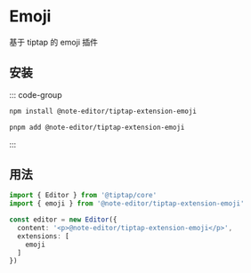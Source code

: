 # Emoji

基于 tiptap 的 emoji 插件

## 安装

::: code-group

```bash [npm]
npm install @note-editor/tiptap-extension-emoji
```

```bash [pnpm]
pnpm add @note-editor/tiptap-extension-emoji
```

:::

## 用法

```ts
import { Editor } from '@tiptap/core'
import { emoji } from '@note-editor/tiptap-extension-emoji'

const editor = new Editor({
  content: '<p>@note-editor/tiptap-extension-emoji</p>',
  extensions: [
    emoji
  ]
})
```
